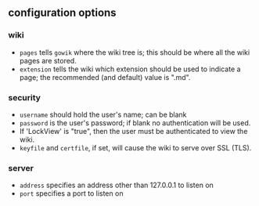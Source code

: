 ## configuration options

### wiki

* `pages` tells `gowik` where the wiki tree is; this should be where all the
wiki pages are stored.
* `extension` tells the wiki which extension should be used to indicate a
page; the recommended (and default) value is ".md".

### security

* `username` should hold the user's name; can be blank
* `password` is the user's password; if blank no authentication will be
used.
* If 'LockView' is "true", then the user must be authenticated to view the
wiki.
* `keyfile` and `certfile`, if set, will cause the wiki to serve over SSL (TLS).

### server

* `address` specifies an address other than 127.0.0.1 to listen on
* `port` specifies a port to listen on

